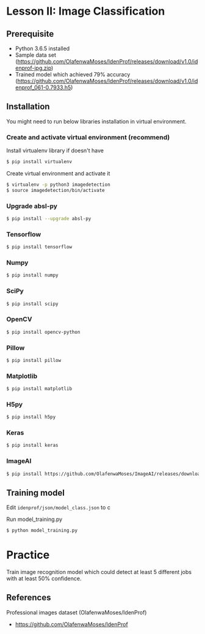 # Lesson II: Image Classification

## Prerequisite
 - Python 3.6.5 installed
 - Sample data set (https://github.com/OlafenwaMoses/IdenProf/releases/download/v1.0/idenprof-jpg.zip)
 - Trained model which achieved 79% accuracy (https://github.com/OlafenwaMoses/IdenProf/releases/download/v1.0/idenprof_061-0.7933.h5)  
## Installation
You might need to run below libraries installation in virtual environment.
### Create and activate virtual environment (recommend)
Install virtualenv library if doesn't have
```bash
$ pip install virtualenv
```
Create virtual environment and activate it
```bash
$ virtualenv -p python3 imagedetection
$ source imagedetection/bin/activate
```  
### Upgrade absl-py
```bash
$ pip install --upgrade absl-py
```
### Tensorflow
```bash
$ pip install tensorflow
```  
### Numpy
```bash
$ pip install numpy
```  
### SciPy
```bash
$ pip install scipy
```  
### OpenCV
```bash
$ pip install opencv-python
```  
### Pillow
```bash
$ pip install pillow
```  
### Matplotlib
```bash
$ pip install matplotlib
```  
### H5py
```bash
$ pip install h5py
```  
### Keras
```bash
$ pip install keras
```  
### ImageAI
```bash
$ pip install https://github.com/OlafenwaMoses/ImageAI/releases/download/2.0.2/imageai-2.0.2-py3-none-any.whl
```  
## Training model
Edit ```idenprof/json/model_class.json``` to c

Run model_training.py
```bash
$ python model_training.py
```

# Practice
Train image recognition model which could detect at least 5 different jobs with at least 50% confidence. 


## References
Professional images dataset (OlafenwaMoses/IdenProf)  
- https://github.com/OlafenwaMoses/IdenProf  
